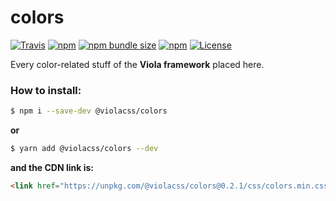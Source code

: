 # colors

<a href="https://travis-ci.org/violacss/colors"><img src="https://img.shields.io/travis/violacss/colors.svg?style=flat-square" alt="Travis"></a>
<a href="https://www.npmjs.com/package/@violacss/colors"><img src="https://img.shields.io/npm/v/@violacss/colors.svg?style=flat-square" alt="npm"></a>
<a href="https://www.npmjs.com/package/@violacss/colors"><img src="https://img.shields.io/bundlephobia/minzip/@violacss/colors.svg?style=flat-square" alt="npm bundle size"></a>
<a href="https://www.npmjs.com/package/@violacss/colors"><img src="https://img.shields.io/npm/dt/@violacss/colors.svg?color=%235e7de4&style=flat-square" alt="npm"></a>
<a href="https://github.com/violacss/colors/blob/master/LICENSE"><img src="https://img.shields.io/github/license/violacss/colors.svg?color=%23aa55aa&style=flat-square" alt="License"></a>

Every color-related stuff of the __Viola framework__ placed here.

### How to install:

```bash
$ npm i --save-dev @violacss/colors
```

__or__

```bash
$ yarn add @violacss/colors --dev
```

__and the CDN link is:__

```html
<link href="https://unpkg.com/@violacss/colors@0.2.1/css/colors.min.css" rel="stylesheet">
```

